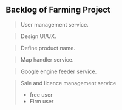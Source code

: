 ## Backlog of Farming Project

> User management service.

> Design UI/UX.

> Define product name. 

> Map handler service.

> Google engine feeder service.

> Sale and licence management service
>- free user
>- Firm user